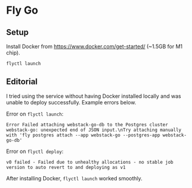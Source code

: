 # Fly Go

## Setup

Install Docker from <https://www.docker.com/get-started/> (~1.5GB for M1 chip).

```
flyctl launch
```

## Editorial

I tried using the service without having Docker installed locally and was unable
to deploy successfully. Example errors below.

Error on `flyctl launch`:

```
Error Failed attaching webstack-go-db to the Postgres cluster webstack-go: unexpected end of JSON input.\nTry attaching manually with 'fly postgres attach --app webstack-go --postgres-app webstack-go-db'
```

Error on `flyctl deploy`:

```
v0 failed - Failed due to unhealthy allocations - no stable job version to auto revert to and deploying as v1
```

After installing Docker, `flyctl launch` worked smoothly.
